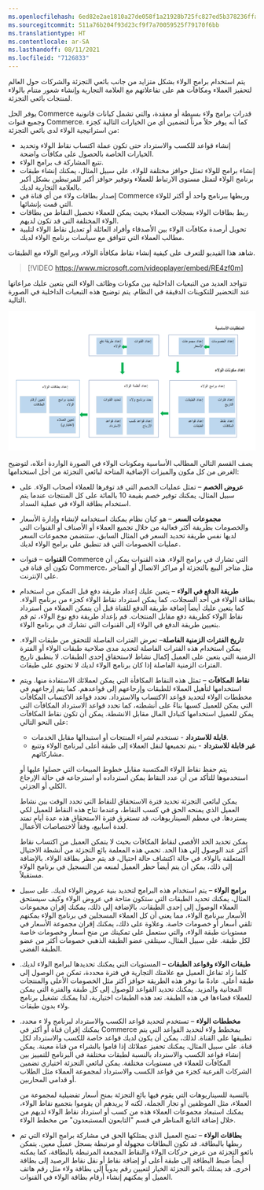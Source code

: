 ```yaml
---
ms.openlocfilehash: 6ed82e2ae1810a27de058f1a21928b725fc827ed5b378236ffad3758b463f871
ms.sourcegitcommit: 511a76b204f93d23cf9f7a70059525f79170f6bb
ms.translationtype: HT
ms.contentlocale: ar-SA
ms.lasthandoff: 08/11/2021
ms.locfileid: "7126833"
---
```

يتم استخدام برامج الولاء بشكل متزايد من جانب بائعي التجزئة والشركات حول العالم لتحفيز العملاء ومكافآت هم على تفاعلاتهم مع العلامة التجارية وإنشاء شعور متنام بالولاء لمنتجات بائعي التجزئة. 

يوفر الحل Commerce قدرات برامج ولاء بسيطة أو معقدة، والتي تشمل كيانات قانونية وجميع قنوات Commerce. كما أنه يوفر حلاً مرناً لتضمين أي من الخيارات التالية كجزء من استراتيجية الولاء لدى بائعي التجزئة:

-   إنشاء قواعد للكسب والاسترداد حتى تكون عملة اكتساب نقاط الولاء وتحديد الخيارات الخاصة بالحصول على مكافآت واضحة.
-   تتبع المشاركة ف برامج الولاء.
-   إنشاء برامج للولاء تمثل حوافز مختلفة للولاء. على سبيل المثال، يمكنك إنشاء طبقات برنامج الولاء لتمثل مستوى الارتباط للعملاء وتوفير حوافز أكبر للمرتبطين بشكل أكبر بالعلامة التجارية لديك.
-   إصدار بطاقات ولاء من أي قناة في Commerce وربطها ببرنامج واحد أو أكثر للولاء التي قمت بإنشائها.
-   ربط بطاقات الولاء بسجلات العملاء بحيث يمكن للعملاء تحصيل النقاط من بطاقات الولاء المختلفة التي قد تكون لديهم.
-   تحويل أرصدة مكافآت الولاء بين الأصدقاء وأفراد العائلة أو تعديل نقاط الولاء لتلبية مطالب العملاء التي تتوافق مع سياسات برنامج الولاء لديك.

شاهد هذا الفيديو للتعرف على كيفية إنشاء نقاط مكافأة الولاء، وبرامج الولاء مع الطبقات.

 > [!VIDEO https://www.microsoft.com/videoplayer/embed/RE4zf0m] 

تتواجد العديد من التبعيات الداخلية بين مكونات وظائف الولاء التي يتعين عليك مراعاتها عند التحضير للتكوينات الدقيقة في النظام. يتم توضيح هذه التبعيات الداخلية في الصورة التالية.
 
[![مخطط للتبعيات الداخلية في معالجة الولاء في الحل Dynamics 365 Commerce.](../media/loyalty-process.png) ](../media/loyalty-process.png#lightbox)
 
يصف القسم التالي المطالب الأساسية ومكونات الولاء في الصورة الواردة أعلاه، لتوضيح الغرض من كل مكون والميزات الإضافية المتاحة لبائعي التجزئة من أجل استخدامها:

-   **عروض الخصم** – تمثل عمليات الخصم التي قد توفرها للعملاء أصحاب الولاء. على سبيل المثال، يمكنك توفير خصم بقيمة 10 بالمائة على كل المنتجات عندما يتم استخدام بطاقة الولاء في عملية السداد.

-   **مجموعات السعر** – هو كيان نظام يمكنك استخدامه لإنشاء وإدارة الأسعار والخصومات بطريقة أكثر فعالية من خلال تجميع العملاء أو الأصناف أو القنوات التي لديها نفس طريقة تحديد السعر في المثال السابق، ستتضمن مجموعات السعر عمليات الخصومات التي قد تنطبق على برامج الولاء لديك. 

-   **القنوات** – قنوات Commerce التي تشارك في برامج الولاء. هذه القنوات يمكن أن تكون أي قناة في Commerce، مثل متاجر البيع بالتجزئة أو مراكز الاتصال أو المتاجر على الإنترنت.

-   **طريقة الدفع في الولاء** – يتعين عليك إعداد طريقة دفع قبل التمكن من استخدام بطاقة الولاء في أحد السجلات، كما يمكن استرداد نقاط الولاء كجزء من برنامج الولاء. كما يتعين عليك أيضاً إضافة طريقة الدفع للقناة قبل أن يتمكن العملاء من استرداد نقاط الولاء كطريقة دفع مقابل المنتجات. قم بإعداد طريقة دفع نوع الولاء، ثم قم بتعيين طريقة الدفع في الولاء إلى القنوات التي تشارك في برنامج الولاء.

-   **تاريخ الفترات الزمنية الفاصلة**– تعرض الفترات الفاصلة للتحقق من طبقات الولاء. يمكن استخدام هذه الفترات الفاصلة لتحديد مدى صلاحية طبقات الولاء أو الفترة الزمنية التي يتعين على العميل إكمال نشاط لاستحقاق إحدى الطبقات. لا ينطبق تاريخ الفترات الزمنية الفاصلة إذا كان برنامج الولاء لديك لا تحتوي على طبقات.

-   **نقاط المكافآت** – تمثل هذه النقاط المكافأة التي يمكن لعملائك الاستفادة منها. ويتم استخدامها لتأهيل العملاء للطبقات وإرجاعهم إلى قواعدهم. كما يتم إرجاعهم في مخططات الولاء لتحديد قواعد الاكتساب والاسترداد. تحدد قواعد الاكتساب المكافآت التي يمكن للعميل كسبها بناءً على أنشطته، كما تحدد قواعد الاسترداد المكافآت التي يمكن للعميل استخدامها كتبادل المال مقابل الانشطة. يمكن أن تكون نقاط المكافآت على النحو التالي:
    -   **قابلة للاسترداد** - تستخدم لشراء المنتجات أو استبدالها مقابل الخدمات.
    -   **غير قابلة للاسترداد** - يتم تجميعها لنقل العملاء إلى طبقة أعلى لبرنامج الولاء وتتبع مشاركاتهم.

    يتم حفظ نقاط الولاء المكتسبة مقابل خطوط المبيعات التي حصلوا عليها أو استخدموها للتأكد من أن عدد النقاط يمكن استرداده أو استرجاعه في حالة الإرجاع الكلي أو الجزئي. 

    يمكن لبائعي التجزئة تحديد فترة الاستحقاق للنقاط التي تحدد الوقت بين نشاط العميل الذي يمنحه الحق في كسب النقاط، وعندما تتاح هذه النقاط للعميل لكي يستردها. في معظم السيناريوهات، قد تستغرق فترة الاستحقاق هذه عدة أيام تمتد لعدة أسابيع، وفقاً لاختصاصات الأعمال. 

    يمكن تحديد الحد الأقصى لنقاط المكافآت بحيث لا يتمكن العميل من اكتساب نقاط أكثر عند الوصول إلى هذا الحد. تحمي هذه المعلمة بائع التجزئة من أنشطة الاحتيال المتعلقة بالولاء. في حالة اكتشاف حالة احتيال، قد يتم حظر بطاقة الولاء. بالإضافة إلى ذلك، يمكن أن يتم أيضاً حظر العميل لمنعه من التسجيل في برنامج الولاء مستقبلاً. 

-   **برامج الولاء** – يتم استخدام هذه البرامج لتحديد بنية عروض الولاء لديك. على سبيل المثال، يمكنك تحديد الطبقات التي ستكون متاحة في عروض الولاء وكيف سيستحق العملاء الوصول إلى إحدى الطبقات. بالإضافة إلى ذلك، يمكنك إقران مجموعات الأسعار ببرنامج الولاء، مما يعني أن كل العملاء المسجلين في برنامج الولاء يمكنهم تلقي أسعار أو خصومات خاصة. وعلاوة على ذلك، يمكنك إقران مجموعة الأسعار في مستويات طبقة الولاء، والتي ستعمل على تمكينك من منح أسعار وخصومات خاصة لكل طبقة. على سبيل المثال، سيتلقى عضو الطبقة الذهبي خصومات أكثر من عضو الطبقة الفضي. 

-   **طبقات الولاء وقواعد الطبقات** – المستويات التي يمكنك تحديدها لبرامج الولاء لديك. كلما زاد تفاعل العميل مع علامتك التجارية في فترة محددة، تمكن من الوصول إلى طبقة أعلى. عادةً ما توفر هذه الطريقة حوافز أكثر مثل الخصومات الأعلى والمنتجات المجانية والمزيد. يمكنك تحديد القواعد للوصول إلى كل طبقة والفترة التي يمكن للعملاء قضاءها في هذه الطبقة. تعد هذه الطبقات اختيارية، لذا يمكنك تشغيل برنامج ولاء بدون طبقات. 

- **مخططات الولاء** – تستخدم لتحديد قواعد الكسب والاسترداد لبرنامج ولا ء محدد. يمكنك إقران قناة أو أكثر في Commerce بمخطط ولاء لتحديد القواعد التي يتم تطبيقها على القناة. لذلك، يمكن أن يكون لديك قواعد خاصة للكسب والاسترداد لكل قناة. على سبيل المثال، يمكنك تحفيز عملائك إذا قاموا بالشراء من قناة معينة. يمكن إنشاء قواعد الكسب والاسترداد بالنسبة لطبقات مختلفة في البرنامج للتمييز بين المكافآت للعملاء في مستويات مختلفة. يمكن لبائعي التجزئة اختياري تضمين الشركات الفرعية كجزء من قواعد الكسب والاسترداد لمجموعة العملاء مثل الطلاب أو قدامى المحاربين.
 
    بالنسبة للسيناريوهات التي يقوم فيها بائع التجزئة بمنح أسعار تفضيلية لمجموعة من العملاء، مثل الموظفين أو تجار الجملة، لكنه لا يريدهم أن يقوموا بتجميع نقاط الولاء، يمكنك استبعاد مجموعات العملاء هذه من كسب أو استرداد نقاط الولاء لديهم من خلال إضافة التابع المناظر في قسم "التابعون المستبعدون" من مخطط الولاء.

-   **بطاقات الولاء** – تمنح العميل الذي يمتلكها الحق في مشاركة برامج الولاء التي تم ربطها بالبطاقة. قد تكون البطاقات مجهولة أو مرتبطة بسجل عميل معين. يتمكن بائعو التجزئة من عرض حركات الولاء والنقاط المجمعة المرتبطة بالبطاقة، كما يمكنه أيضاً ضبط البطاقة إلى طبقة أعلى أو إضافة نقاط أو نقل نقاط الرصيد إلى بطاقة أخرى. قد يمتلك بائعو التجزئة الخيار لتعيين رقم يدوياً إلى بطاقة ولاء مثل رقم هاتف العميل أو يمكنهم إنشاء أرقام بطاقة الولاء في القنوات. 

